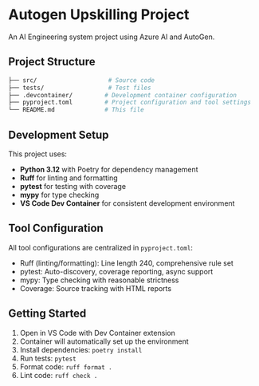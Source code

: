 # Autogen Upskilling Project

An AI Engineering system project using Azure AI and AutoGen.

## Project Structure

```bash
├── src/                    # Source code
├── tests/                  # Test files
├── .devcontainer/         # Development container configuration
├── pyproject.toml         # Project configuration and tool settings
└── README.md              # This file
```

## Development Setup

This project uses:

- **Python 3.12** with Poetry for dependency management
- **Ruff** for linting and formatting
- **pytest** for testing with coverage
- **mypy** for type checking
- **VS Code Dev Container** for consistent development environment

## Tool Configuration

All tool configurations are centralized in `pyproject.toml`:

- Ruff (linting/formatting): Line length 240, comprehensive rule set
- pytest: Auto-discovery, coverage reporting, async support
- mypy: Type checking with reasonable strictness
- Coverage: Source tracking with HTML reports

## Getting Started

1. Open in VS Code with Dev Container extension
2. Container will automatically set up the environment
3. Install dependencies: `poetry install`
4. Run tests: `pytest`
5. Format code: `ruff format .`
6. Lint code: `ruff check .`
